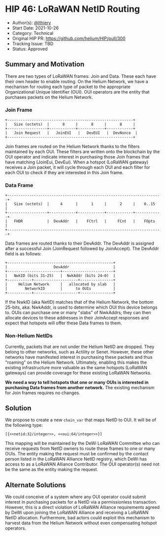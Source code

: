 # HIP 46: LoRaWAN NetID Routing

- Author(s): [@lthiery](https://github.com/lthiery)
- Start Date: 2021-10-26
- Category: Technical
- Original HIP PR: <https://github.com/helium/HIP/pull/300>
- Tracking Issue: TBD
- Status: Approved

## Summary and Motivation

There are two types of LoRaWAN frames: Join and Data. These each have their own header to enable
routing. On the Helium Network, we have a mechanism for routing each type of packet to the
appropriate Organizational Unique Identifier (OUI). OUI operators are the entity that purchases
packets on the Helium Network.

### Join Frame

```
+---------------------------------------------------------+
|   Size (octets)  |      8     |      8     |      8     |
+------------------+------------+------------+------------+
|   Join Request   |   JoinEUI   |   DevEUI   |  DevNonce  |
+---------------------------------------------------------+
```

Join frames are routed on the Helium Network thanks to the filters maintained by each OUI. These
filters are written onto the blockchain by the OUI operator and indicate interest in purchasing
those Join frames that have matching (JoinEui, DevEui). When a hotspot (LoRaWAN gateway) receives a
Join packet, it will cycle through each OUI and each filter for each OUI to check if they are
interested in this Join frame.

### Data Frame

```
+----------------------------------------------------------------------+
|   Size (octets)  |     4      |      1     |      2     |    0..15   |
+------------------+------------+------------+------------+------------+
|   FHDR           |  DevAddr   |    FCtrl   |     FCnt   |    FOpts   |
+----------------------------------------------------------------------+
```

Data frames are routed thanks to their DevAddr. The DevAddr is assigned after a successful Join
(JoinRequest followed by JoinAccept). The DevAddr field is as follows:

```
+------------------------------------------------+
|                     DevAddr                    |
+------------------------+-----------------------+
|   NwkID (bits 31–25)   |  NwkAddr (bits 24–0)  |
+-----------+--------------------+---------------+
|     Helium Network     |   allocated by slab   |
|        NetworkID       |      to OUIs          |
+-----------+--------------------+---------------+
```

If the NwkID (aka NetID) matches that of the Helium Network, the bottom 25-bits, aka: NwkAddr, is
used to determine which OUI this device belongs to. OUIs can purchase one or many "slabs" of
NwkAddrs; they can then allocate devices to these addresses in their JoinAccept responses and expect
that hotspots will offer these Data frames to them.

### Non-Helium NetIDs

Currently, packets that are not under the Helium NetID are dropped. They belong to other networks,
such as Actility or Senet. However, these other networks have manifested interest in purchasing
these packets and thus "roaming" on the Helium Network. Ultimately, enabling this makes the existing
infrastructure more valuable as the same hotspots (LoRaWAN gateways) can provide coverage for these
existing LoRaWAN Networks.

**We need a way to tell hotspots that one or many OUIs is interested in purchasing Data frames from
another network.** The existing mechanism for Join frames requires no changes.

## Solution

We propose to create a new `chain_var` that maps NetID to OUI. It will be of the following type:

```
[{<<netid:32/integer>>, <<oui:64/integer>>}]
```

This mapping will be maintained by the DeWi LoRaWAN Committee who can receive requests from NetID
owners to route these frames to one or many OUIs. The entity making the request must be confirmed by
the contact person listed in the LoRaWAN Alliance NetID registry, which DeWi has access to as a
LoRaWAN Alliance Contributor. The OUI operator(s) need not be the same as the entity making the
request.

## Alternate Solutions

We could conceive of a system where any OUI operator could submit interest in purchasing packets for
a NetID via a permissionless transaction. However, this is a direct violation of LoRaWAN Alliance
requirements agreed by DeWi upon joining the LoRaWAN Alliance and receiving a LoRaWAN NetID
allocation. Furthermore, bad actors could exploit this mechanism to harvest data from the Helium
Network without even compensating hotspot operators.

